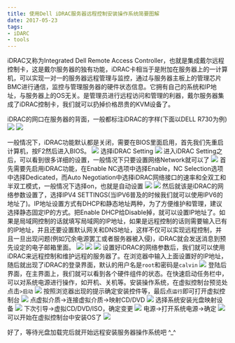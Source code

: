```yaml
---
title: 使用Dell iDRAC服务器远程控制安装操作系统简要图解
date: 2017-05-23
tags: 
- iDARC
- tools
---
```


iDRAC又称为Integrated Dell Remote Access Controller，也就是集成戴尔远程控制卡，这是戴尔服务器的独有功能，iDRAC卡相当于是附加在服务器上的一计算机，可以实现一对一的服务器远程管理与监控，通过与服务器主板上的管理芯片BMC进行通信，监控与管理服务器的硬件状态信息。它拥有自己的系统和IP地址，与服务器上的OS无关。是管理员进行远程访问和管理的利器，戴尔服务器集成了iDRAC控制卡，我们就可以扔掉价格昂贵的KVM设备了。
<!-- more -->
iDRAC的网口在服务器的背面，一般都标注iDRAC的字样(下面以DELL R730为例)
![](http://oligvdnzp.bkt.clouddn.com/0523_dell_r730_01.png)
![](http://oligvdnzp.bkt.clouddn.com/0523_dell_r730_02.png)

一般情况下，iDRAC功能默认都是关闭，需要在BIOS里面启用，首先我们先重启计算机，按F2然后进入BIOS。
![](http://oligvdnzp.bkt.clouddn.com/0523_dell_idrac_02.png)
选择iDRAC Setting
![](http://oligvdnzp.bkt.clouddn.com/0523_dell_idrac_03.png)
进入iDRAC Setting之后，可以看到很多详细的设置，一般情况下只要设置网络Network就可以了 
![](http://oligvdnzp.bkt.clouddn.com/0523_dell_idrac_04.png)
首先需要先启用iDRAC功能，在Enable NC选项中选择Enable，NC Selection选项中选择Dedicated，而Auto Negotiation中选择iDRAC网络接口的速率和全双工和半双工模式，一般情况下选择on，也就是自动设置
![](http://oligvdnzp.bkt.clouddn.com/0523_dell_idrac_05.png)
![](http://oligvdnzp.bkt.clouddn.com/0523_dell_idrac_06.png)
然后就该是iDRAC的网络参数设置了，选择IPV4 SETTINGS(当IPV6普及的时候我们就可以使用IPV6的地址了)。IP地址设置方式有DHCP和静态地址两种，为了方便维护和管理，建议选择静态固定IP的方式。把Enable DHCP给Disable掉，就可以设置IP地址了。如果是局域网控制的话就填写局域网的IP地址，如果是远程控制的话则需要输入已有的IP地址，并且还要设置默认网关和DNS地址，这样不仅可以实现远程控制，并且一旦出现问题(例如冗余电源罢工或者服务器被入侵)，iDRAC就会发送消息到预先设定的电子邮箱里面。
![](http://oligvdnzp.bkt.clouddn.com/0523_dell_idrac_07.png)
![](http://oligvdnzp.bkt.clouddn.com/0523_dell_idrac_08.png)
![](http://oligvdnzp.bkt.clouddn.com/0523_dell_idrac_09.png)
设置好iDRAC的网络参数后，我们就可以使用iDRAC来远程控制和维护远程的服务器了。在浏览器中输入上面设置好的IP地址，随后就出现了iDRAC的登录界面，默认的用户名是`root`和密码是`calvin`
![](http://oligvdnzp.bkt.clouddn.com/0523_dell_idrac_13.png)
登陆后界面，在主界面上，我们就可以看到各个硬件组件的状态。在快速启动任务栏中，可以对系统电源进行操作，如开机、关机等。安装操作系统，在虚拟控制台预览处点击`>启动`
![](http://oligvdnzp.bkt.clouddn.com/0523_dell_idrac_14.png)
按照浏览器出现的提示确定安装控件等，最后点`运行`即可打开虚拟控制台
![](http://oligvdnzp.bkt.clouddn.com/0523_dell_idrac_15.png)
点虚拟介质->连接虚拟介质->映射CD/DVD
![](http://oligvdnzp.bkt.clouddn.com/0523_dell_idrac_16.png)
选择系统安装光盘映射设备
![](http://oligvdnzp.bkt.clouddn.com/0523_dell_idrac_17.png)
下次引导->虚拟CD/DVD/ISO，确定变更
![](http://oligvdnzp.bkt.clouddn.com/0523_dell_idrac_18.png)
电源->打开系统电源->确定
![](http://oligvdnzp.bkt.clouddn.com/0523_dell_idrac_19.png)
可以开始在虚拟控制台中安装OS了
![](http://oligvdnzp.bkt.clouddn.com/0523_dell_idrac_20.png)

好了，等待光盘加载完后就开始远程安装服务器操作系统吧 ^_^